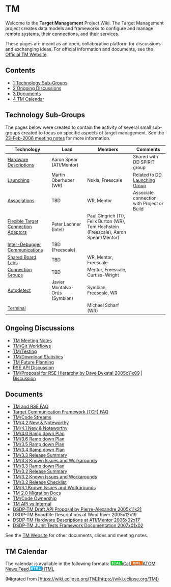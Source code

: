 

TM
==

Welcome to the **Target Management** Project Wiki. The Target Management project creates data models and frameworks to configure and manage remote systems, their connections, and their services.

These pages are meant as an open, collaborative platform for discussions and exchanging ideas. For official information and documents, see the [Official TM Website](https://www.eclipse.org/tm/).

Contents
--------

*   [1 Technology Sub-Groups](#Technology-Sub-Groups)
*   [2 Ongoing Discussions](#Ongoing-Discussions)
*   [3 Documents](#Documents)
*   [4 TM Calendar](#TM-Calendar)

Technology Sub-Groups
---------------------

The pages below were created to contain the activity of several small sub-groups created to focus on specific aspects of target management. See the [23-Feb-2006 meeting notes](./Face-to-face_Toronto_23-Feb-2006 ) for more information.

| **Technology** | **Lead** | **Members** | **Comments** |
| --- | --- | --- | --- |
| [Hardware Descriptions](https://wiki.eclipse.org/DSDP/DD/Spirit) | Aaron Spear (ATI/Mentor) |  | Shared with DD SPIRIT group |
| [Launching](./Launching) | Martin Oberhuber (WR) | Nokia, Freescale | Related to [DD Launching Group](https://wiki.eclipse.org/DSDP/DD/Launch) |
| [Associations](./Target_Associations) | TBD | WR, Mentor | Associate connection with Project or Build |
| [Flexible Target Connection Adaptors](./Flexible_Target_Connection_Adaptors) | Peter Lachner (Intel) | Paul Gingrich (TI), Felix Burton (WR), Tom Hochstein (Freescale), Aaron Spear (Mentor) |  |
| [Inter-Debugger Communications](./Inter-Debugger_Communications ) | TBD (Freescale) |  |  |
| [Shared Board Labs](./Shared_Board_Labs) | TBD | WR, Mentor, Freescale |  |
| [Connection Groups](./Connection_Groups) | TBD | Mentor, Freescale, Curtiss-Wright |  |
| [Autodetect](./Autodetect) | Javier Montalvo-Orús (Symbian) | Symbian, Freescale, WR |  |
| [Terminal](./Terminal) |  | Michael Scharf (WR) |  |

Ongoing Discussions
-------------------

*   [TM Meeting Notes](./Meetings)
*   [TM/Git Workflows](./Git_Workflows)
*   [TM/Testing](./Testing)
*   [TM/Download Statistics](./Download_Statistics)
*   [TM Future Planning](./TM_Future_Planning)
*   [RSE API Discussion](./RSE_API_Discussion)
*   [TM/Proposal for RSE Hierarchy by Dave Dykstal 2005x11x09](./Proposal_for_RSE_Hierarchy_by_Dave_Dykstal_2005x11x09) | [Discussion](./Talk:TM/Proposal_for_RSE_Hierarchy_by_Dave_Dykstal_2005x11x09 "Talk:TM/Proposal for RSE Hierarchy by Dave Dykstal 2005x11x09")

Documents
---------

*   [TM and RSE FAQ](./TM_and_RSE_FAQ)
*   [Target Communication Framework (TCF) FAQ](./TCF)
*   [TM/Code Streams](./Code_Streams)
*   [TM/4.2 New & Noteworthy](./4.2_New_%26_Noteworthy)
*   [TM/4.1 New & Noteworthy](./4.1_New_%26_Noteworthy)
*   [TM/4.0 Ramp down Plan](./4.0_Ramp_down_Plan)
*   [TM/3.6 Ramp down Plan](./3.6_Ramp_down_Plan)
*   [TM/3.5 Ramp down Plan](./3.5_Ramp_down_Plan)
*   [TM/3.4 Ramp down Plan](./3.4_Ramp_down_Plan)
*   [TM/3.3 Release Summary](./3.3_Release_Summary)
*   [TM/3.3 Known Issues and Workarounds](./3.3_Known_Issues_and_Workarounds)
*   [TM/3.3 Ramp down Plan](./3.3_Ramp_down_Plan)
*   [TM/3.2 Release Summary](./3.2_Release_Summary)
*   [TM/3.2 Known Issues and Workarounds](./3.2_Known_Issues_and_Workarounds)
*   [TM/3.2 Release Checklist](./3.2_Release_Checklist)
*   [TM/3.1 Known Issues and Workarounds](./3.1_Known_Issues_and_Workarounds)
*   [TM 2.0 Migration Docs](./TM_2.0_Migration_Docs)
*   [TM/Code Ownership](./Code_Ownership)
*   [TM API vs Internal](./TM_API_vs_Internal)
*   [DSDP-TM Draft API Proposal by Pierre-Alexandre 2005x11x21](./DSDP-TM_Draft_API_Proposal_by_Pierre-Alexandre_2005x11x21 )
*   DSDP-TM Boardfile Descriptions at Wind River 2005x12x19
*   [DSDP-TM Hardware Descriptions at ATI/Mentor 2006x02x17](./DSDP-TM_Hardware_Descriptions_at_ATI/Mentor_2006x02x17)
*   [DSDP-TM JUnit Tests Framework Documentation 2007x01x02](./JUnittests_Framework_Documentation)

See the [TM Website](https://www.eclipse.org/tm/doc/) for other documents, slides and meeting notes.

TM Calendar
-----------

The calendar is available in the following formats: ![Ical.gif](./images/Ical.gif)[iCal](http://www.google.com/calendar/ical/vn70im36r00qeusu8nme50cils@group.calendar.google.com/public/basic.ics),![Xml.gif](./images/Xml.gif)[ATOM News Feed](http://www.google.com/calendar/feeds/vn70im36r00qeusu8nme50cils@group.calendar.google.com/public/basic),![Html.gif](./images/Html.gif)[HTML](http://www.google.com/calendar/embed?src=vn70im36r00qeusu8nme50cils@group.calendar.google.com&ctz=Canada/Toronto)


(Migrated from [https://wiki.eclipse.org/TM](https://wiki.eclipse.org/TM))